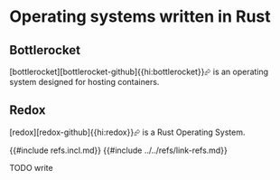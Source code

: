 # Operating systems written in Rust

## Bottlerocket

[bottlerocket][bottlerocket-github]{{hi:bottlerocket}}⮳ is an operating system designed for hosting containers.

## Redox

[redox][redox-github]{{hi:redox}}⮳ is a Rust Operating System.

{{#include refs.incl.md}}
{{#include ../../refs/link-refs.md}}

<div class="hidden">
TODO write
</div>
